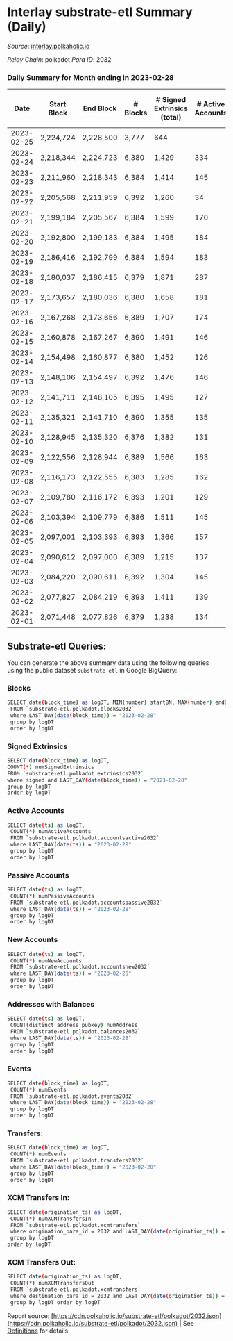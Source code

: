 # Interlay substrate-etl Summary (Daily)

_Source_: [interlay.polkaholic.io](https://interlay.polkaholic.io)

*Relay Chain*: polkadot
*Para ID*: 2032



### Daily Summary for Month ending in 2023-02-28


| Date | Start Block | End Block | # Blocks | # Signed Extrinsics (total) | # Active Accounts | # Passive | # New | # Addresses with Balances | # Events | # Transfers | # XCM Transfers In | # XCM Transfers Out | Issues | 
| ---- | ----------- | --------- | -------- | --------------------------- | ----------------- | --------- | ----- | ------------------------- | -------- | ----------- | ------------------ | ------------------- | ------ |
| 2023-02-25 | 2,224,724 | 2,228,500 | 3,777 | 644 |  |  |  |  | 33,590 | 3,862 ($21,366.12) |   |   |  |
| 2023-02-24 | 2,218,344 | 2,224,723 | 6,380 | 1,429 | 334 | 17 | 2 | 11,310 | 58,252 | 6,762 ($339,273.55) |   |   |  |
| 2023-02-23 | 2,211,960 | 2,218,343 | 6,384 | 1,414 | 145 | 22 | 16 | 11,308 | 58,198 | 6,571 ($50,654.71) | 31 ($12,490.14) | 28 ($813.69) |  |
| 2023-02-22 | 2,205,568 | 2,211,959 | 6,392 | 1,260 | 34 | 5 |  | 11,292 | 57,587 | 6,596 ($48,947.49) | 29 ($8,693.66) | 24 ($542.72) |  |
| 2023-02-21 | 2,199,184 | 2,205,567 | 6,384 | 1,599 | 170 | 30 | 17 | 11,292 | 59,308 | 6,655 ($71,294.25) | 31 ($14,828.52) | 44 ($3,284.21) |  |
| 2023-02-20 | 2,192,800 | 2,199,183 | 6,384 | 1,495 | 184 | 31 | 16 | 11,275 | 58,813 | 6,682 ($87,756.99) | 33 ($9,211.79) | 49 ($9,321.77) |  |
| 2023-02-19 | 2,186,416 | 2,192,799 | 6,384 | 1,594 | 183 | 33 | 20 | 11,259 | 59,464 | 6,645 ($95,431.19) | 49 ($9,720.91) | 58 ($35,173.09) |  |
| 2023-02-18 | 2,180,037 | 2,186,415 | 6,379 | 1,871 | 287 | 43 | 39 | 11,239 | 61,150 | 6,932 ($190,122.38) | 100 ($29,990.95) | 77 ($18,499.93) |  |
| 2023-02-17 | 2,173,657 | 2,180,036 | 6,380 | 1,658 | 181 | 38 | 17 | 11,200 | 59,566 | 6,693 ($84,872.08) |   |   |  |
| 2023-02-16 | 2,167,268 | 2,173,656 | 6,389 | 1,707 | 174 | 29 | 9 | 11,183 | 59,947 | 6,622 ($57,949.02) | 31 ($16,122.61) | 34 ($5,204.21) |  |
| 2023-02-15 | 2,160,878 | 2,167,267 | 6,390 | 1,491 | 146 | 19 | 7 | 11,174 | 58,681 | 6,607 ($43,153.68) | 35 ($14,088.90) | 54 ($1,763.95) |  |
| 2023-02-14 | 2,154,498 | 2,160,877 | 6,380 | 1,452 | 126 | 17 | 9 | 11,167 | 58,249 | 6,531 ($21,217.77) | 22 ($19,745.13) | 13 ($1,331.89) |  |
| 2023-02-13 | 2,148,106 | 2,154,497 | 6,392 | 1,476 | 146 | 24 | 10 | 11,158 | 58,440 | 6,594 ($36,495.93) | 27 ($3,364.04) | 41 ($4,085.88) |  |
| 2023-02-12 | 2,141,711 | 2,148,105 | 6,395 | 1,495 | 127 | 15 | 2 | 11,148 | 58,286 | 6,540 ($56,467.03) | 9 ($2,055.84) | 17 ($15,551.67) |  |
| 2023-02-11 | 2,135,321 | 2,141,710 | 6,390 | 1,355 | 135 | 20 | 7 | 11,146 | 57,815 | 6,555 ($16,809.52) | 13 ($1,696.95) | 20 ($863.68) |  |
| 2023-02-10 | 2,128,945 | 2,135,320 | 6,376 | 1,382 | 131 | 26 | 4 | 11,139 | 57,889 | 6,541 ($18,850.01) | 25 ($2,466.57) | 22 ($845.58) |  |
| 2023-02-09 | 2,122,556 | 2,128,944 | 6,389 | 1,566 | 163 | 25 | 8 | 11,135 | 58,951 | 6,597 ($86,147.36) | 27 ($4,538.48) | 31 ($2,916.17) |  |
| 2023-02-08 | 2,116,173 | 2,122,555 | 6,383 | 1,285 | 162 | 24 | 10 | 11,127 | 57,623 | 6,613 ($38,240.19) | 21 ($2,126.08) | 23 ($2,808.38) |  |
| 2023-02-07 | 2,109,780 | 2,116,172 | 6,393 | 1,201 | 129 | 23 | 10 | 11,117 | 57,114 | 6,549 ($16,919.13) | 16 ($931.32) | 17 ($684.74) |  |
| 2023-02-06 | 2,103,394 | 2,109,779 | 6,386 | 1,511 | 145 | 23 | 7 | 11,107 | 58,698 | 6,601 ($52,059.30) | 30 ($7,366.94) | 30 ($3,109.55) |  |
| 2023-02-05 | 2,097,001 | 2,103,393 | 6,393 | 1,366 | 157 | 26 | 5 | 11,100 | 57,929 | 6,612 ($25,864.84) | 29 ($3,014.87) | 25 ($1,287.04) |  |
| 2023-02-04 | 2,090,612 | 2,097,000 | 6,389 | 1,215 | 137 | 20 | 13 | 11,095 | 57,226 | 6,552 ($24,745.92) | 8 ($305.86) | 9 ($232.20) |  |
| 2023-02-03 | 2,084,220 | 2,090,611 | 6,392 | 1,304 | 145 | 19 | 4 | 11,082 | 57,852 | 6,582 ($18,071.28) | 33 ($12,705.46) | 25 ($2,285.78) |  |
| 2023-02-02 | 2,077,827 | 2,084,219 | 6,393 | 1,411 | 139 | 25 | 13 | 11,078 | 58,332 | 6,594 ($22,672.55) | 27 ($8,443.40) | 19 ($1,369.67) |  |
| 2023-02-01 | 2,071,448 | 2,077,826 | 6,379 | 1,238 | 134 | 26 | 7 | 11,065 | 57,234 | 6,550 ($29,084.52) | 20 ($2,626.61) | 23 ($27,527.10) |  |

## Substrate-etl Queries:
You can generate the above summary data using the following queries using the public dataset `substrate-etl` in Google BigQuery:

### Blocks
```bash
SELECT date(block_time) as logDT, MIN(number) startBN, MAX(number) endBN, COUNT(*) numBlocks 
 FROM `substrate-etl.polkadot.blocks2032`  
 where LAST_DAY(date(block_time)) = "2023-02-28" 
 group by logDT 
 order by logDT
```

### Signed Extrinsics
```bash
SELECT date(block_time) as logDT, 
COUNT(*) numSignedExtrinsics 
FROM `substrate-etl.polkadot.extrinsics2032`  
where signed and LAST_DAY(date(block_time)) = "2023-02-28" 
group by logDT 
order by logDT
```

### Active Accounts
```bash
SELECT date(ts) as logDT, 
 COUNT(*) numActiveAccounts 
 FROM `substrate-etl.polkadot.accountsactive2032` 
 where LAST_DAY(date(ts)) = "2023-02-28" 
 group by logDT 
 order by logDT
```

### Passive Accounts
```bash
SELECT date(ts) as logDT, 
 COUNT(*) numPassiveAccounts 
 FROM `substrate-etl.polkadot.accountspassive2032` 
 where LAST_DAY(date(ts)) = "2023-02-28" 
 group by logDT 
 order by logDT
```

### New Accounts
```bash
SELECT date(ts) as logDT, 
 COUNT(*) numNewAccounts 
 FROM `substrate-etl.polkadot.accountsnew2032` 
 where LAST_DAY(date(ts)) = "2023-02-28" 
 group by logDT
 order by logDT
```

### Addresses with Balances
```bash
SELECT date(ts) as logDT,
 COUNT(distinct address_pubkey) numAddress 
 FROM `substrate-etl.polkadot.balances2032` 
 where LAST_DAY(date(ts)) = "2023-02-28" 
 group by logDT 
 order by logDT
```

### Events
```bash
SELECT date(block_time) as logDT, 
 COUNT(*) numEvents 
 FROM `substrate-etl.polkadot.events2032` 
 where LAST_DAY(date(block_time)) = "2023-02-28" 
 group by logDT 
 order by logDT
```

### Transfers:
```bash
SELECT date(block_time) as logDT, 
 COUNT(*) numEvents 
 FROM `substrate-etl.polkadot.transfers2032` 
 where LAST_DAY(date(block_time)) = "2023-02-28" 
 group by logDT 
 order by logDT
```

### XCM Transfers In:
```bash
SELECT date(origination_ts) as logDT, 
 COUNT(*) numXCMTransfersIn 
 FROM `substrate-etl.polkadot.xcmtransfers` 
 where origination_para_id = 2032 and LAST_DAY(date(origination_ts)) = "2023-02-28" 
 group by logDT 
order by logDT
```

### XCM Transfers Out:
```bash
SELECT date(origination_ts) as logDT, 
 COUNT(*) numXCMTransfersOut 
 FROM `substrate-etl.polkadot.xcmtransfers` 
 where destination_para_id = 2032 and LAST_DAY(date(origination_ts)) = "2023-02-28" 
 group by logDT order by logDT
```


Report source: [https://cdn.polkaholic.io/substrate-etl/polkadot/2032.json](https://cdn.polkaholic.io/substrate-etl/polkadot/2032.json) | See [Definitions](/DEFINITIONS.md) for details
